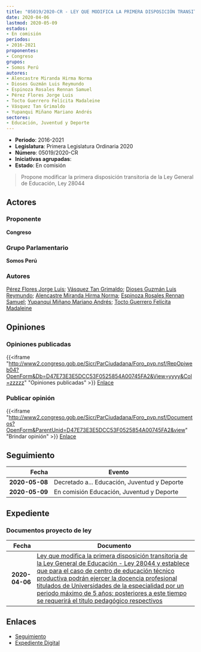 ```yaml
---
title: "05019/2020-CR - LEY QUE MODIFICA LA PRIMERA DISPOSICIÓN TRANSITORIA DE LA LEY GENERAL DE EDUCACIÓN - LEY 28044 Y ESTABLECE QUE PARA EL CASO DE CENTROS DE EDUCACIÓN TÉCNICO PRODUCTIVA PODRÁN EJERCER LA DOCENCIA PROFESIONAL TITULADOS DE UNIVERSIDADES DE LA ESPECIALIDAD POR UN PERÍODO MÁXIMO DE 5 AÑOS; POSTERIOR A ESTE TIEMPO SE REQUERIRÁ EL TÍTULO PEDAGÓGICO RESPECTIVO"
date: 2020-04-06
lastmod: 2020-05-09
estados:
- En comisión
periodos:
- 2016-2021
proponentes:
- Congreso
grupos:
- Somos Perú
autores:
- Alencastre Miranda Hirma Norma
- Dioses Guzmán Luis Reymundo
- Espinoza Rosales Rennan Samuel
- Pérez Flores Jorge Luis
- Tocto Guerrero Felícita Madaleine
- Vásquez Tan Grimaldo
- Yupanqui Miñano Mariano Andrés
sectores:
- Educación, Juventud y Deporte
---
```

- **Periodo**: 2016-2021
- **Legislatura**: Primera Legislatura Ordinaria 2020
- **Número**: 05019/2020-CR
- **Iniciativas agrupadas**: 
- **Estado**: En comisión

> Propone modificar la primera disposición transitoria de la Ley General de Educación, Ley 28044


## Actores

### Proponente

**Congreso**

### Grupo Parlamentario

**Somos Perú**

### Autores

[Pérez Flores Jorge Luis](mailto:mailto:jperezf@congreso.gob.pe); [Vásquez Tan Grimaldo](mailto:mailto:gvasquez@congreso.gob.pe); [Dioses Guzmán Luis Reymundo](mailto:mailto:ldioses@congreso.gob.pe); [Alencastre Miranda Hirma Norma](mailto:mailto:halencastre@congreso.gob.pe); [Espinoza Rosales Rennan Samuel](mailto:mailto:respinoza@congreso.gob.pe); [Yupanqui Miñano Mariano Andrés](mailto:mailto:myupanqui@congreso.gob.pe); [Tocto Guerrero Felícita Madaleine](mailto:mailto:ftocto@congreso.gob.pe)

## Opiniones

### Opiniones publicadas

{{<iframe "http://www2.congreso.gob.pe/Sicr/ParCiudadana/Foro_pvp.nsf/RepOpiweb04?OpenForm&Db=D47E73E3E5DCC53F0525854A00745FA2&View=yyyy&Col=zzzzz" "Opiniones publicadas" >}}
[Enlace](http://www2.congreso.gob.pe/Sicr/ParCiudadana/Foro_pvp.nsf/RepOpiweb04?OpenForm&Db=D47E73E3E5DCC53F0525854A00745FA2&View=yyyy&Col=zzzzz)

### Publicar opinión

{{<iframe "http://www2.congreso.gob.pe/Sicr/ParCiudadana/Foro_pvp.nsf/Documentos?OpenForm&ParentUnid=D47E73E3E5DCC53F0525854A00745FA2&view" "Brindar opinión" >}}
[Enlace](http://www2.congreso.gob.pe/Sicr/ParCiudadana/Foro_pvp.nsf/Documentos?OpenForm&ParentUnid=D47E73E3E5DCC53F0525854A00745FA2&view)


## Seguimiento

| Fecha | Evento |
|------:|--------|
| **2020-05-08** | Decretado a... Educación, Juventud y Deporte |
| **2020-05-09** | En comisión Educación, Juventud y Deporte |

## Expediente

### Documentos proyecto de ley

| Fecha | Documento |
|------:|-----------|
| **2020-04-06** | [Ley que modifica la primera disposición transitoria de la Ley General de Educación - Ley 28044 y establece que para el caso de centro de educación técnico productiva podrán ejercer la docencia profesional titulados de Universidades de la especialidad por un periodo máximo de 5 años; posteriores a este tiempo se requerirá el titulo pedagógico respectivos](http://www.leyes.congreso.gob.pe/Documentos/2016_2021/Proyectos_de_Ley_y_de_Resoluciones_Legislativas/PL05019_20200406.pdf) |

## Enlaces

- [Seguimiento](http://www2.congreso.gob.pe/Sicr/TraDocEstProc/CLProLey2016.nsf/f7fff46988ca05b1052578e100829cc7/6464d0878ee7ffba05258544000ca175?OpenDocument)
- [Expediente Digital](http://www2.congreso.gob.pe/Sicr/TraDocEstProc/Expvirt_2011.nsf/visbusqptramdoc1621/05019?opendocument)

